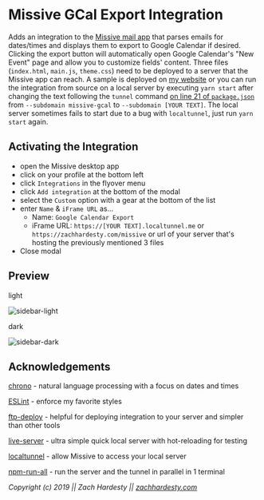 # Missive GCal Export Integration

Adds an integration to the [Missive mail app](https://missiveapp.com/) that parses emails for dates/times
and displays them to export to Google Calendar if desired. Clicking the export button will
automatically open Google Calendar's "New Event" page and allow you to customize fields' content. Three files (`index.html`, `main.js`,
`theme.css`) need to be deployed to a server that the Missive app can reach. A sample is deployed
on [my website](https://zachhardesty.com/missive) or you can run the integration from source on a local server by executing `yarn
start` after changing the text following the `tunnel` command [on line 21 of `package.json`](package.json#L21) from `--subdomain
missive-gcal` to `--subdomain [YOUR TEXT]`. The local server sometimes fails to start due to a bug
with `localtunnel`, just run `yarn start` again.

## Activating the Integration

- open the Missive desktop app
- click on your profile at the bottom left
- click `Integrations` in the flyover menu
- click `Add integration` at the bottom of the modal
- select the `Custom` option with a gear at the bottom of the list
- enter `Name` & `iFrame URL` as...
  - Name: `Google Calendar Export`
  - iFrame URL: `https://[YOUR TEXT].localtunnel.me` or `https://zachhardesty.com/missive` or url of
    your server that's hosting the previously mentioned 3 files
- Close modal

## Preview

light

![sidebar-light](https://i.imgur.com/KTrw9or.png)

dark

![sidebar-dark](https://i.imgur.com/aETnd8F.png)

## Acknowledgements

[chrono](https://github.com/wanasit/chrono) - natural language processing with a focus on dates and
times

[ESLint](https://github.com/eslint/eslint) - enforce my favorite styles

[ftp-deploy](https://github.com/simonh1000/ftp-deploy) - helpful for deploying integration to your
server and simpler than other tools

[live-server](https://github.com/tapio/live-server) - ultra simple quick local server with
hot-reloading for testing

[localtunnel](https://github.com/localtunnel/localtunnel) - allow Missive to access your local
server

[npm-run-all](https://github.com/mysticatea/npm-run-all) - run the server and the tunnel in parallel
in 1 terminal

*Copyright (c) 2019 || Zach Hardesty || [zachhardesty.com](https://zachhardesty.com)*
